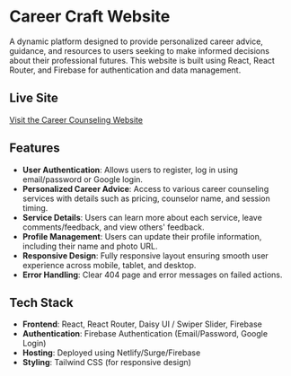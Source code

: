 # Career Craft Website

A dynamic platform designed to provide personalized career advice, guidance, and resources to users seeking to make informed decisions about their professional futures. This website is built using React, React Router, and Firebase for authentication and data management.

## Live Site

[Visit the Career Counseling Website](https://ph-assignment9-fiamanillah.netlify.app/)

## Features

-   **User Authentication**: Allows users to register, log in using email/password or Google login.
-   **Personalized Career Advice**: Access to various career counseling services with details such as pricing, counselor name, and session timing.
-   **Service Details**: Users can learn more about each service, leave comments/feedback, and view others' feedback.
-   **Profile Management**: Users can update their profile information, including their name and photo URL.
-   **Responsive Design**: Fully responsive layout ensuring smooth user experience across mobile, tablet, and desktop.
-   **Error Handling**: Clear 404 page and error messages on failed actions.

## Tech Stack

-   **Frontend**: React, React Router, Daisy UI / Swiper Slider, Firebase
-   **Authentication**: Firebase Authentication (Email/Password, Google Login)
-   **Hosting**: Deployed using Netlify/Surge/Firebase
-   **Styling**: Tailwind CSS (for responsive design)
